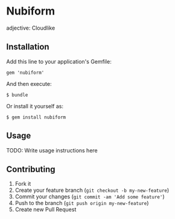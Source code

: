 # Nubiform

adjective: Cloudlike

## Installation

Add this line to your application's Gemfile:

    gem 'nubiform'

And then execute:

    $ bundle

Or install it yourself as:

    $ gem install nubiform

## Usage

TODO: Write usage instructions here

## Contributing

1. Fork it
2. Create your feature branch (`git checkout -b my-new-feature`)
3. Commit your changes (`git commit -am 'Add some feature'`)
4. Push to the branch (`git push origin my-new-feature`)
5. Create new Pull Request
